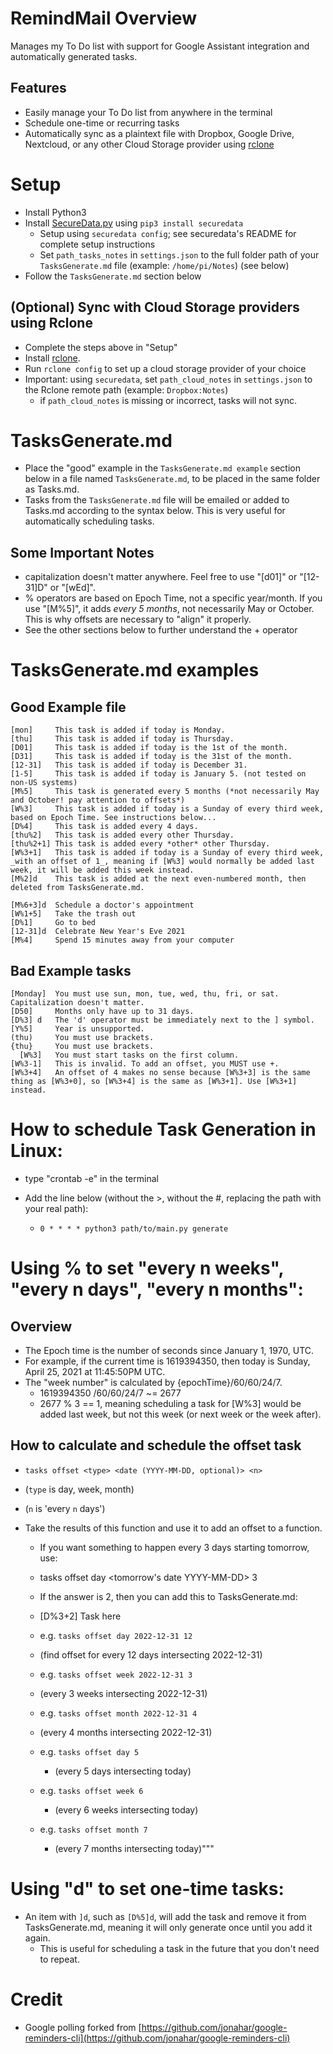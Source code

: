 # RemindMail Overview

Manages my To Do list with support for Google Assistant integration and automatically generated tasks.

## Features

- Easily manage your To Do list from anywhere in the terminal
- Schedule one-time or recurring tasks
- Automatically sync as a plaintext file with Dropbox, Google Drive, Nextcloud, or any other Cloud Storage provider using [rclone](https://rclone.org/install/)

# Setup

- Install Python3
- Install [SecureData.py](https://github.com/tylerjwoodfin/securedata) using `pip3 install securedata`
  - Setup using `securedata config`; see securedata's README for complete setup instructions
  - Set `path_tasks_notes` in `settings.json` to the full folder path of your `TasksGenerate.md` file (example: `/home/pi/Notes`) (see below)
- Follow the `TasksGenerate.md` section below

## (Optional) Sync with Cloud Storage providers using Rclone

- Complete the steps above in "Setup"
- Install [rclone](https://rclone.org/install/).
- Run `rclone config` to set up a cloud storage provider of your choice
- Important: using `securedata`, set `path_cloud_notes` in `settings.json` to the Rclone remote path (example: `Dropbox:Notes`)
  - if `path_cloud_notes` is missing or incorrect, tasks will not sync.

# TasksGenerate.md

- Place the "good" example in the `TasksGenerate.md example` section below in a file named `TasksGenerate.md`, to be placed in the same folder as Tasks.md.
- Tasks from the `TasksGenerate.md` file will be emailed or added to Tasks.md according to the syntax below. This is very useful for automatically scheduling tasks.

## Some Important Notes

- capitalization doesn't matter anywhere. Feel free to use "[d01]" or "[12-31]D" or "[wEd]".
- % operators are based on Epoch Time, not a specific year/month. If you use "[M%5]", it adds _every 5 months_, not necessarily May or October. This is why offsets are necessary to "align" it properly.
- See the other sections below to further understand the + operator

# TasksGenerate.md examples

## Good Example file

```
[mon]     This task is added if today is Monday.
[thu]     This task is added if today is Thursday.
[D01]     This task is added if today is the 1st of the month.
[D31]     This task is added if today is the 31st of the month.
[12-31]   This task is added if today is December 31.
[1-5]     This task is added if today is January 5. (not tested on non-US systems)
[M%5]     This task is generated every 5 months (*not necessarily May and October! pay attention to offsets*)
[W%3]     This task is added if today is a Sunday of every third week, based on Epoch Time. See instructions below...
[D%4]     This task is added every 4 days.
[thu%2]   This task is added every other Thursday.
[thu%2+1] This task is added every *other* other Thursday.
[W%3+1]   This task is added if today is a Sunday of every third week, _with an offset of 1_, meaning if [W%3] would normally be added last week, it will be added this week instead.
[M%2]d    This task is added at the next even-numbered month, then deleted from TasksGenerate.md.

[M%6+3]d  Schedule a doctor's appointment
[W%1+5]   Take the trash out
[D%1]     Go to bed
[12-31]d  Celebrate New Year's Eve 2021
[M%4]     Spend 15 minutes away from your computer
```

## Bad Example tasks

```
[Monday]  You must use sun, mon, tue, wed, thu, fri, or sat. Capitalization doesn't matter.
[D50]     Months only have up to 31 days.
[D%3] d   The 'd' operator must be immediately next to the ] symbol.
[Y%5]     Year is unsupported.
(thu)     You must use brackets.
{thu}     You must use brackets.
  [W%3]   You must start tasks on the first column.
[W%3-1]   This is invalid. To add an offset, you MUST use +.
[W%3+4]   An offset of 4 makes no sense because [W%3+3] is the same thing as [W%3+0], so [W%3+4] is the same as [W%3+1]. Use [W%3+1] instead.
```

# How to schedule Task Generation in Linux:

- type "crontab -e" in the terminal

- Add the line below (without the >, without the #, replacing the path with your real path):
  - `0 * * * * python3 path/to/main.py generate`

# Using % to set "every n weeks", "every n days", "every n months":

## Overview

- The Epoch time is the number of seconds since January 1, 1970, UTC.
- For example, if the current time is 1619394350, then today is Sunday, April 25, 2021 at 11:45:50PM UTC.
- The "week number" is calculated by {epochTime}/60/60/24/7.
  - 1619394350 /60/60/24/7 ~= 2677
  - 2677 % 3 == 1, meaning scheduling a task for [W%3] would be added last week, but not this week (or next week or the week after).

## How to calculate and schedule the offset task

- `tasks offset <type> <date (YYYY-MM-DD, optional)> <n>`
- (`type` is day, week, month)
- (`n` is 'every `n` days')

- Take the results of this function and use it to add an offset to a function.

  - If you want something to happen every 3 days starting tomorrow, use:
  - tasks offset day <tomorrow's date YYYY-MM-DD> 3

  - If the answer is 2, then you can add this to TasksGenerate.md:
  - [D%3+2] Task here

  - e.g. `tasks offset day 2022-12-31 12`
  - (find offset for every 12 days intersecting 2022-12-31)

  - e.g. `tasks offset week 2022-12-31 3`
  - (every 3 weeks intersecting 2022-12-31)

  - e.g. `tasks offset month 2022-12-31 4`
  - (every 4 months intersecting 2022-12-31)

  - e.g. `tasks offset day 5`

    - (every 5 days intersecting today)

  - e.g. `tasks offset week 6`

    - (every 6 weeks intersecting today)

  - e.g. `tasks offset month 7`
    - (every 7 months intersecting today)"""

# Using "d" to set one-time tasks:

- An item with `]d`, such as `[D%5]d`, will add the task and remove it from TasksGenerate.md, meaning it will only generate once until you add it again.
  - This is useful for scheduling a task in the future that you don't need to repeat.

# Credit

- Google polling forked from [https://github.com/jonahar/google-reminders-cli](https://github.com/jonahar/google-reminders-cli)
